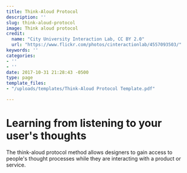 ```yaml
---
title: Think-Aloud Protocol
description: ''
slug: think-aloud-protocol
image: Think aloud protocol
credit:
  name: "City University Interaction Lab, CC BY 2.0"
  url: "https://www.flickr.com/photos/cinteractionlab/4557093503/"
keywords: ''
categories:
- ''
- ''
date: 2017-10-31 21:28:43 -0500
type: page
template_files:
- "/uploads/templates/Think-Aloud Protocol Template.pdf"

---
```

# Learning from listening to your user's thoughts

The think-aloud protocol method allows designers to gain access to people's thought processes while they are interacting with a product or service.
